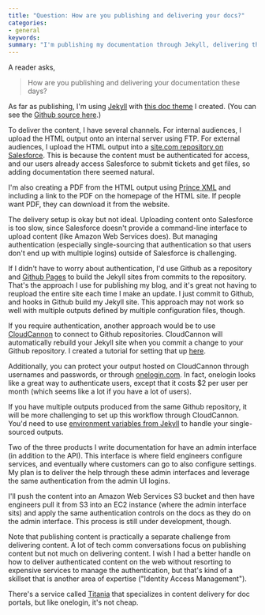 ```yaml
---
title: "Question: How are you publishing and delivering your docs?"
categories:
- general
keywords: 
summary: "I'm publishing my documentation through Jekyll, delivering the content on internal servers for internal customers, and delivering it on Salesforce.com for external customers. I wish I had a better delivery mechanism externally other than Salesforce, but authentication solutions are either complicated or costly."
---
```


A reader asks, 

>How are you publishing and delivering your documentation these days?

As far as publishing, I'm using [Jekyll](http://jekyllrb.com) with [this doc theme](http://idratherbewriting.com/documentation-theme-jekyll/) I created. (You can see the [Github source here](https://github.com/tomjohnson1492/documentation-theme-jekyll).)

To deliver the content, I have several channels. For internal audiences, I upload the HTML output onto an internal server using FTP. For external audiences, I upload the HTML output into a [site.com repository on Salesforce](https://help.salesforce.com/HTViewHelpDoc?id=siteforce_overview.htm). This is because the content must be authenticated for access, and our users already access Salesforce to submit tickets and get files, so adding documentation there seemed natural. 

I'm also creating a PDF from the HTML output using [Prince XML](http://www.princexml.com/) and including a link to the PDF on the homepage of the HTML site. If people want PDF, they can download it from the website. 

The delivery setup is okay but not ideal. Uploading content onto Salesforce is too slow, since Salesforce doesn't provide a command-line interface to upload content (like Amazon Web Services does). But managing authentication (especially single-sourcing that authentication so that users don't end up with multiple logins) outside of Salesforce is challenging.

If I didn't have to worry about authentication, I'd use Github as a repository and [Github Pages](https://pages.github.com/) to build the Jekyll sites from commits to the repository. That's the approach I use for publishing my blog, and it's great not having to reupload the entire site each time I make an update. I just commit to Github, and hooks in Github build my Jekyll site. This approach may not work so well with multiple outputs defined by multiple configuration files, though.

If you require authentication, another approach would be to use [CloudCannon](http://cloudcannon.com) to connect to Github repositories. CloudCannon will automatically rebuild your Jekyll site when you commit a change to your Github repository. I created a tutorial for setting that up [here](http://idratherbewriting.com/pubapis_static_site_generators/).

Additionally, you can protect your output hosted on CloudCannon through usernames and passwords, or through [onelogin.com](http://onelogin.com/). In fact, onelogin looks like a great way to authenticate users, except that it costs $2 per user per month (which seems like a lot if you have a lot of users).

If you have multiple outputs produced from the same Github repository, it will be more challenging to set up this workflow through CloudCannon. You'd need to use [environment variables from Jekyll](http://jekyllrb.com/docs/configuration/) to handle your single-sourced outputs.

Two of the three products I write documentation for have an admin interface (in addition to the API). This interface is where field engineers configure services, and eventually where customers can go to also configure settings. My plan is to deliver the help through these admin interfaces and leverage the same authentication from the admin UI logins. 

I'll push the content into an Amazon Web Services S3 bucket and then have engineers pull it from S3 into an EC2 instance (where the admin interface sits) and apply the same authentication controls on the docs as they do on the admin interface. This process is still under development, though.

Note that publishing content is practically a separate challenge from delivering content. A lot of tech comm conversations focus on publishing content but not much on delivering content. I wish I had a better handle on how to deliver authenticated content on the web without resorting to expensive services to manage the authentication, but that's kind of a skillset that is another area of expertise ("Identity Access Management"). 

There's a service called [Titania](http://www.titaniasoftware.com/products/administration_interface.html) that specializes in content delivery for doc portals, but like onelogin, it's not cheap.
